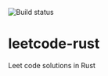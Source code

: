 ![Build status](https://github.com/hencrice/upeen-rust-programming-homework/workflows/Rust/badge.svg "Status")

# leetcode-rust
Leet code solutions in Rust
